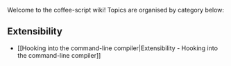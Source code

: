 Welcome to the coffee-script wiki! Topics are organised by category below:

## Extensibility

 * [[Hooking into the command-line compiler|Extensibility - Hooking into the command-line compiler]]

